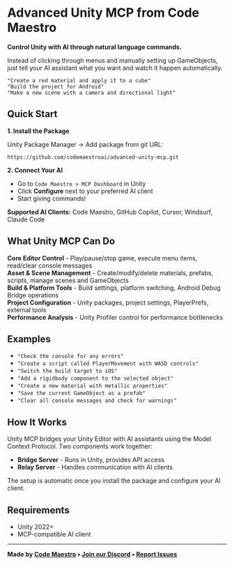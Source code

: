 # Advanced Unity MCP from Code Maestro

**Control Unity with AI through natural language commands.**

Instead of clicking through menus and manually setting up GameObjects, just tell your AI assistant what you want and watch it happen automatically.

```
"Create a red material and apply it to a cube"
"Build the project for Android" 
"Make a new scene with a camera and directional light"
```

## Quick Start

**1. Install the Package**

Unity Package Manager → Add package from git URL:
```
https://github.com/codemaestroai/advanced-unity-mcp.git
```

**2. Connect Your AI**
- Go to `Code Maestro > MCP Dashboard` in Unity
- Click **Configure** next to your preferred AI client
- Start giving commands!

**Supported AI Clients:** Code Maestro, GitHub Copilot, Cursor, Windsurf, Claude Code

## What Unity MCP Can Do

**Core Editor Control** - Play/pause/stop game, execute menu items, read/clear console messages  
**Asset & Scene Management** - Create/modify/delete materials, prefabs, scripts, manage scenes and GameObjects  
**Build & Platform Tools** - Build settings, platform switching, Android Debug Bridge operations  
**Project Configuration** - Unity packages, project settings, PlayerPrefs, external tools  
**Performance Analysis** - Unity Profiler control for performance bottlenecks  

## Examples

- `"Check the console for any errors"`
- `"Create a script called PlayerMovement with WASD controls"`
- `"Switch the build target to iOS"`
- `"Add a rigidbody component to the selected object"`
- `"Create a new material with metallic properties"`
- `"Save the current GameObject as a prefab"`
- `"Clear all console messages and check for warnings"`

## How It Works

Unity MCP bridges your Unity Editor with AI assistants using the Model Context Protocol. Two components work together:

- **Bridge Server** - Runs in Unity, provides API access
- **Relay Server** - Handles communication with AI clients

The setup is automatic once you install the package and configure your AI client.

## Requirements

- Unity 2022+
- MCP-compatible AI client

---

**Made by [Code Maestro](https://www.code-maestro.com) • [Join our Discord](https://discord.gg/bsFRAqATXz) • [Report Issues](https://github.com/codemaestroai/advanced-unity-mcp/issues)**
